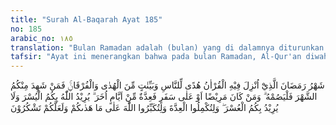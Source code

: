 ```yaml
---
title: "Surah Al-Baqarah Ayat 185"
no: 185
arabic_no: ١٨٥
translation: "Bulan Ramadan adalah (bulan) yang di dalamnya diturunkan Al-Qur'an, sebagai petunjuk bagi manusia dan penjelasan-penjelasan mengenai petunjuk itu dan pembeda (antara yang benar dan yang batil). Karena itu, barangsiapa di antara kamu ada di bulan itu, maka berpuasalah. Dan barangsiapa sakit atau dalam perjalanan (dia tidak berpuasa), maka (wajib menggantinya), sebanyak hari yang ditinggalkannya itu, pada hari-hari yang lain. Allah menghendaki kemudahan bagimu, dan tidak menghendaki kesukaran bagimu. Hendaklah kamu mencukupkan bilangannya dan mengagungkan Allah atas petunjuk-Nya yang diberikan kepadamu, agar kamu bersyukur."
tafsir: "Ayat ini menerangkan bahwa pada bulan Ramadan, Al-Qur'an diwahyukan. Berkaitan dengan peristiwa penting ini, ada beberapa informasi Al-Qur'an yang dapat dijadikan sebagai acuan untuk menetapkan waktu pewahyuan ini. Ayat-ayat itu antara lain surah al-Qadar/97: 1, ayat ini mengisyaratkan bahwa Al-Qur'an diwahyukan pada malam yang penuh dengan kemuliaan atau malam qadar. Surah ad-Dukhan/44: 3, ayat ini mengisyaratkan bahwa Al-Qur'an diturunkan pada malam yang diberkahi. Surah al-Anfal/8: 41, ayat ini mengisyaratkan bahwa Al-Qur'an itu diturunkan bertepatan dengan terjadinya pertemuan antara dua pasukan, yaitu pasukan Islam yang dipimpin Nabi Muhammad dengan tentara Quraisy yang dikomandani oleh Abu Jahal, pada perang Badar yang terjadi pada tanggal 17 Ramadan.\n\nDari beberapa informasi Al-Qur'an ini, para ulama menetapkan bahwa Al-Qur'an diwahyukan pertama kali pada malam qadar, yaitu malam yang penuh kemuliaan, yang juga merupakan malam penuh berkah, dan ini terjadi pada tanggal 17 Ramadan, bertepatan dengan bertemu dan pecahnya perang antara pasukan Islam dan tentara kafir Quraisy di Badar, yang pada saat turun wahyu itu Muhammad berusia 40 tahun. Selanjutnya peristiwa penting ini ditetapkan sebagai turunnya wahyu yang pertama dan selalu diperingati umat Islam setiap tahun di seluruh dunia.\n\nBerkenaan dengan malam qadar, terdapat perbedaan penetapannya, sebagai saat pertama diturunkannya Al-Qur'an, dan malam qadar yang dianjurkan Nabi Muhammad kepada umat Islam untuk mendapatkannya. Yang pertama ditetapkan terjadinya pada tanggal 17 Ramadan, yang hanya sekali terjadi dan tidak akan terulang lagi. Sedangkan yang kedua, sesuai dengan hadis Nabi, terjadi pada sepuluh hari terakhir Ramadan, bahkan lebih ditegaskan pada malam yang ganjil. Malam qadar ini dapat terjadi setiap tahun, sehingga kita selalu dianjurkan untuk mendapatkannya dengan persiapan yang total yaitu dengan banyak melaksanakan ibadah sunah pada sepuluh hari terakhir Ramadan.\n\nAyat ini juga menjelaskan puasa yang diwajibkan ialah pada bulan Ramadan. Untuk mengetahui awal dan akhir bulan Ramadan Rasulullah saw telah bersabda:\n\nBerpuasalah kamu karena melihat bulan (Ramadan) dan berbukalah kamu, karena melihat bulan (Syawal), apabila tertutup bagi kamu, (dalam satu) riwayat mengatakan: Apabila tertutup bagi kamu disebabkan cuaca yang berawan), maka sempurnakanlah bulan Sya'ban tiga puluh hari (dan dalam satu riwayat Muslim \"takdirkanlah\" atau hitunglah bulan Sya'ban tiga puluh hari). (Riwayat al-Bukhari dan Muslim)\n\nMengenai situasi bulan yang tertutup baik karena keadaan cuaca, atau memang karena menurut hitungan falakiyah belum bisa dilihat pada tanggal 29 malam 30 Sya'ban, atau pada tanggal 29 malam 30 Ramadan, berlaku ketentuan sebagai berikut: Siapa yang melihat bulan Ramadan pada tanggal 29 masuk malam 30 bulan Sya'ban, atau ada orang yang melihat bulan, yang dapat dipercayai, maka ia wajib berpuasa keesokan harinya. Kalau tidak ada terlihat bulan, maka ia harus menyempurnakan bulan Sya'ban 30 hari. Begitu juga siapa yang melihat bulan Syawal pada tanggal 29 malam 30 Ramadan, atau ada yang melihat, yang dapat dipercayainya, maka ia wajib berbuka besok harinya. Apabila ia tidak melihat bulan pada malam itu, maka ia harus menyempurnakan puasa 30 hari.\n\nDalam hal penetapan permulaan hari puasa Ramadan dan hari raya Syawal agar dipercayakan kepada pemerintah, sehingga kalau ada perbedaan pendapat bisa dihilangkan dengan satu keputusan pemerintah, sesuai dengan kaidah yang berlaku:\n\n\"Putusan pemerintah itu menghilangkan perbedaan pendapat.\"\n\nOrang yang tidak dapat melihat bulan pada bulan Ramadan seperti penduduk yang berada di daerah kutub utara atau selatan di mana terdapat enam bulan malam di kutub utara dan enam bulan siang di kutub selatan, maka hukumnya disesuaikan dengan daerah tempat turunnya wahyu yaitu Mekah dimana daerah tersebut dianggap daerah mu'tadilah (daerah sedang atau pertengahan) atau diperhitungkan kepada tempat yang terdekat dengan daerah kutub utara dan kutub selatan.\n\nPada ayat 185 ini, Allah memperkuat ayat 184, bahwa walaupun berpuasa diwajibkan, tetapi diberi kelonggaran bagi orang-orang yang sakit dan musafir untuk tidak berpuasa pada bulan Ramadan dan menggantikannya pada hari-hari lain. Pada penutup ayat ini Allah menekankan agar disempurnakan bilangan puasa dan menyuruh bertakbir serta bersyukur kepada Allah atas segala petunjuk yang diberikan."
---
```

شَهْرُ رَمَضَانَ الَّذِيْٓ اُنْزِلَ فِيْهِ الْقُرْاٰنُ هُدًى لِّلنَّاسِ وَبَيِّنٰتٍ مِّنَ الْهُدٰى وَالْفُرْقَانِۚ فَمَنْ شَهِدَ مِنْكُمُ الشَّهْرَ فَلْيَصُمْهُ ۗ وَمَنْ كَانَ مَرِيْضًا اَوْ عَلٰى سَفَرٍ فَعِدَّةٌ مِّنْ اَيَّامٍ اُخَرَ ۗ يُرِيْدُ اللّٰهُ بِكُمُ الْيُسْرَ وَلَا يُرِيْدُ بِكُمُ الْعُسْرَ ۖ وَلِتُكْمِلُوا الْعِدَّةَ وَلِتُكَبِّرُوا اللّٰهَ عَلٰى مَا هَدٰىكُمْ وَلَعَلَّكُمْ تَشْكُرُوْنَ 